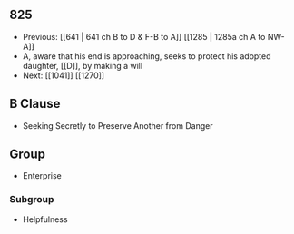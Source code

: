 ## 825
- Previous: [[641 | 641 ch B to D &amp; F-B to A]] [[1285 | 1285a ch A to NW-A]] 
- A, aware that his end is approaching, seeks to protect his adopted daughter, [[D]], by making a will
- Next: [[1041]] [[1270]] 

## B Clause
- Seeking Secretly to Preserve Another from Danger

## Group
- Enterprise

### Subgroup
- Helpfulness

